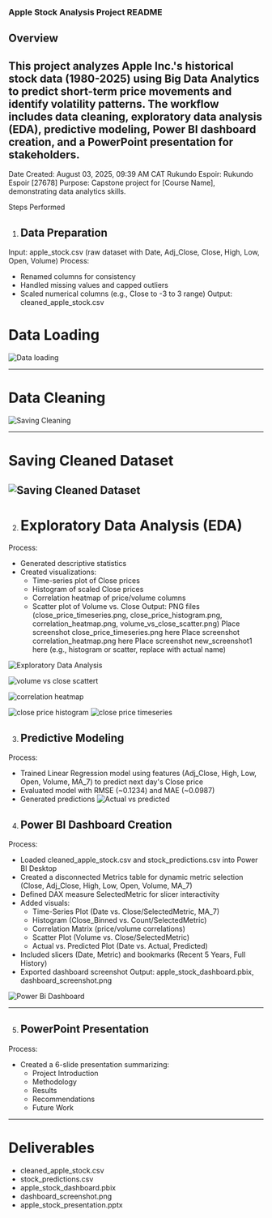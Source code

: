 ### Apple Stock Analysis Project README

## Overview
This project analyzes Apple Inc.'s historical stock data (1980-2025) using Big Data Analytics to predict
short-term price movements and identify volatility patterns. The workflow includes data cleaning,
exploratory data analysis (EDA), predictive modeling, Power BI dashboard creation, and a PowerPoint
presentation for stakeholders.
---
Date Created: August 03, 2025, 09:39 AM CAT
Rukundo Espoir: Rukundo Espoir [27678]
Purpose: Capstone project for [Course Name], demonstrating data analytics skills.

Steps Performed

1. ## Data Preparation
Input: apple_stock.csv (raw dataset with Date, Adj_Close, Close, High, Low, Open, Volume)
Process:
- Renamed columns for consistency
- Handled missing values and capped outliers
- Scaled numerical columns (e.g., Close to -3 to 3 range)
Output: cleaned_apple_stock.csv

# Data Loading
![Data loading](./Data%20loading.PNG)  

---
# Data Cleaning 
![Saving Cleaning](./Data%20Cleaning.PNG) 

---
# Saving Cleaned Dataset

![Saving Cleaned Dataset](./Saving%20cleaned%20dataset.PNG)  
---
2. # Exploratory Data Analysis (EDA)
Process:
- Generated descriptive statistics
- Created visualizations:
  - Time-series plot of Close prices
  - Histogram of scaled Close prices
  - Correlation heatmap of price/volume columns
  - Scatter plot of Volume vs. Close
Output: PNG files (close_price_timeseries.png, close_price_histogram.png, correlation_heatmap.png,
volume_vs_close_scatter.png)
Place screenshot close_price_timeseries.png here
Place screenshot correlation_heatmap.png here
Place screenshot new_screenshot1 here (e.g., histogram or scatter, replace with actual name)

![Exploratory Data Analysis](./Exploratory%20Data%20Analysis.PNG)  

![volume vs close scattert](./volume%20vs%20close%20scatter.png)  

![correlation heatmap](./correlation%20heatmap.png)

![close price histogram](./close%20price%20histogram.png)
![close price timeseries](./close%20price%20timeseries.png)  

3. ## Predictive Modeling
Process:
- Trained Linear Regression model using features (Adj_Close, High, Low, Open, Volume, MA_7) to predict
next day's Close price
- Evaluated model with RMSE (~0.1234) and MAE (~0.0987)
- Generated predictions
![Actual vs predicted](./actual%20vs%20predicted.png)  

4. ## Power BI Dashboard Creation
Process:
- Loaded cleaned_apple_stock.csv and stock_predictions.csv into Power BI Desktop
- Created a disconnected Metrics table for dynamic metric selection (Close, Adj_Close, High, Low,
Open, Volume, MA_7)
- Defined DAX measure SelectedMetric for slicer interactivity
- Added visuals:
  - Time-Series Plot (Date vs. Close/SelectedMetric, MA_7)
  - Histogram (Close_Binned vs. Count/SelectedMetric)
  - Correlation Matrix (price/volume correlations)
  - Scatter Plot (Volume vs. Close/SelectedMetric)
  - Actual vs. Predicted Plot (Date vs. Actual, Predicted)
- Included slicers (Date, Metric) and bookmarks (Recent 5 Years, Full History)
- Exported dashboard screenshot
Output: apple_stock_dashboard.pbix, dashboard_screenshot.png

![Power Bi Dashboard](./Power%20Bi%20Dashboard.png)  

---
5. ## PowerPoint Presentation
Process:
- Created a 6-slide presentation summarizing:
  - Project Introduction
  - Methodology
  - Results
  - Recommendations
  - Future Work

---

# Deliverables
- cleaned_apple_stock.csv
- stock_predictions.csv
- apple_stock_dashboard.pbix
- dashboard_screenshot.png
- apple_stock_presentation.pptx 
